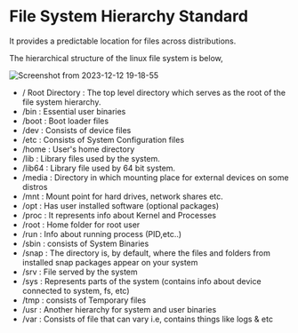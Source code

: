# File System Hierarchy Standard 

It provides a predictable location for files across distributions.

The hierarchical structure of the linux file system is below,

![Screenshot from 2023-12-12 19-18-55](https://github.com/V-R-7/Shell-Scripting/assets/62888693/df7b8dd1-48f3-4887-84d7-98035eb89ea3)

-  / Root Directory : The top level directory which serves as the root of the file system hierarchy.
-  /bin   : Essential user binaries 
-  /boot  : Boot loader files 
-  /dev   : Consists of device files 
-  /etc   : Consists of System Configuration files
-  /home  : User's home directory 
-  /lib   : Library files used by the system.
-  /lib64 : Library file used by 64 bit system.
-  /media : Directory in which mounting place for external devices on some distros
-  /mnt   : Mount point for hard drives, network shares etc.
-  /opt   : Has user installed software (optional packages)
-  /proc  : It represents info about Kernel and Processes
-  /root  : Home folder for root user
-  /run   : Info about running process (PID,etc..)
-  /sbin  : consists of System Binaries
-  /snap  : The directory is, by default, where the files and folders from installed snap packages appear on your system
-  /srv   : File served by the system
-  /sys   : Represents parts of the system (contains info about device connected to system, fs, etc)
-  /tmp   : consists of Temporary files
-  /usr   : Another hierarchy for system and user binaries
-  /var   : Consists of file that can vary i.e, contains things like logs & etc


